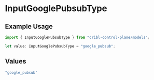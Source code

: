# InputGooglePubsubType

## Example Usage

```typescript
import { InputGooglePubsubType } from "cribl-control-plane/models";

let value: InputGooglePubsubType = "google_pubsub";
```

## Values

```typescript
"google_pubsub"
```